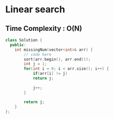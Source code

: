 # Linear search

## Time Complexity : O(N)

``` cpp []
class Solution {
  public:
    int missingNum(vector<int>& arr) {
        // code here
        sort(arr.begin(), arr.end());
        int j = 1;
        for(int i = 0; i < arr.size(); i++) {
            if(arr[i] != j)
            return j;
            
            j++;
        }
        
        return j;
    }
};
```

